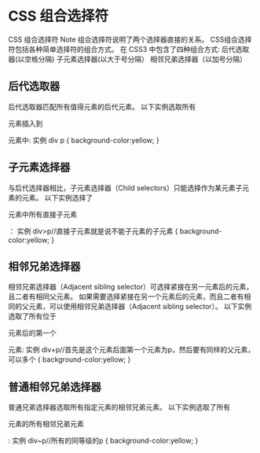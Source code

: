 # CSS 组合选择符 #
CSS 组合选择符
Note	组合选择符说明了两个选择器直接的关系。
CSS组合选择符包括各种简单选择符的组合方式。
在 CSS3 中包含了四种组合方式:
后代选取器(以空格分隔)
子元素选择器(以大于号分隔）
相邻兄弟选择器（以加号分隔）
## 后代选取器 ##
后代选取器匹配所有值得元素的后代元素。
以下实例选取所有 <p> 元素插入到 <div> 元素中: 
实例
div p
{
background-color:yellow;
}
## 子元素选择器 ##
与后代选择器相比，子元素选择器（Child selectors）只能选择作为某元素子元素的元素。
以下实例选择了<div>元素中所有直接子元素 <p> ：
实例
div>p//直接子元素就是说不能子元素的子元素
{
background-color:yellow;
}
## 相邻兄弟选择器 ##
相邻兄弟选择器（Adjacent sibling selector）可选择紧接在另一元素后的元素，且二者有相同父元素。
如果需要选择紧接在另一个元素后的元素，而且二者有相同的父元素，可以使用相邻兄弟选择器（Adjacent sibling selector）。
以下实例选取了所有位于 <div> 元素后的第一个 <p> 元素:
实例
div+p//首先是这个元素后面第一个元素为p，然后要有同样的父元素，可以多个
{
background-color:yellow;
}
## 普通相邻兄弟选择器 ##
普通兄弟选择器选取所有指定元素的相邻兄弟元素。
以下实例选取了所有 <div> 元素的所有相邻兄弟元素 <p> : 
实例
div~p//所有的同等级的p
{
background-color:yellow;
}
